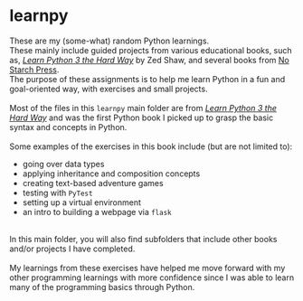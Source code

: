 # learnpy

These are my (some-what) random Python learnings. <br>
These mainly include guided projects from various educational books, such as, [*Learn Python 3 the Hard Way*](https://learncodethehardway.org/python/) by Zed Shaw, and several books from [No Starch Press](https://nostarch.com/).<br>
The purpose of these assignments is to help me learn Python in a fun and goal-oriented way, with exercises and small projects.<br><br>
Most of the files in this `learnpy` main folder are from [*Learn Python 3 the Hard Way*](https://shop.learncodethehardway.org/) and was the first Python book I picked up to grasp the basic syntax and concepts in Python. <br><br>
Some examples of the exercises in this book include (but are not limited to):<br>
- going over data types
- applying inheritance and composition concepts
- creating text-based adventure games
- testing with `PyTest`
- setting up a virtual environment
- an intro to building a webpage via `flask`

<br>
In this main folder, you will also find subfolders that include other books and/or projects I have completed.
<br>
<br>
My learnings from these exercises have helped me move forward with my other programming learnings with more confidence since I was able to learn many of the programming basics through Python. 
